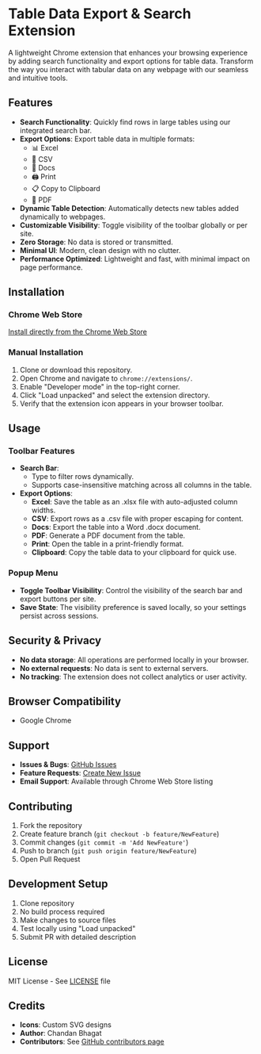 # Table Data Export & Search Extension

A lightweight Chrome extension that enhances your browsing experience by adding search functionality and export options for table data. Transform the way you interact with tabular data on any webpage with our seamless and intuitive tools.

## Features

- **Search Functionality**: Quickly find rows in large tables using our integrated search bar.
- **Export Options**: Export table data in multiple formats:
  - 📊 Excel
  - 📜 CSV
  - 📝 Docs
  - 🖨️ Print
  - 📋 Copy to Clipboard
  - 📄 PDF
- **Dynamic Table Detection**: Automatically detects new tables added dynamically to webpages.
- **Customizable Visibility**: Toggle visibility of the toolbar globally or per site.
- **Zero Storage**: No data is stored or transmitted.
- **Minimal UI**: Modern, clean design with no clutter.
- **Performance Optimized**: Lightweight and fast, with minimal impact on page performance.

## Installation

### Chrome Web Store

[Install directly from the Chrome Web Store](https://chrome.google.com/webstore/detail/your-extension-id)

### Manual Installation

1. Clone or download this repository.
2. Open Chrome and navigate to `chrome://extensions/`.
3. Enable "Developer mode" in the top-right corner.
4. Click "Load unpacked" and select the extension directory.
5. Verify that the extension icon appears in your browser toolbar.

## Usage

### Toolbar Features

- **Search Bar**:
  - Type to filter rows dynamically.
  - Supports case-insensitive matching across all columns in the table.
- **Export Options**:
  - **Excel**: Save the table as an .xlsx file with auto-adjusted column widths.
  - **CSV**: Export rows as a .csv file with proper escaping for content.
  - **Docs**: Export the table into a Word .docx document.
  - **PDF**: Generate a PDF document from the table.
  - **Print**: Open the table in a print-friendly format.
  - **Clipboard**: Copy the table data to your clipboard for quick use.

### Popup Menu

- **Toggle Toolbar Visibility**: Control the visibility of the search bar and export buttons per site.
- **Save State**: The visibility preference is saved locally, so your settings persist across sessions.

## Security & Privacy

- **No data storage**: All operations are performed locally in your browser.
- **No external requests**: No data is sent to external servers.
- **No tracking**: The extension does not collect analytics or user activity.

## Browser Compatibility

- Google Chrome

## Support

- **Issues & Bugs**: [GitHub Issues](https://github.com/your-repo/issues)
- **Feature Requests**: [Create New Issue](https://github.com/your-repo/issues/new)
- **Email Support**: Available through Chrome Web Store listing

## Contributing

1. Fork the repository
2. Create feature branch (`git checkout -b feature/NewFeature`)
3. Commit changes (`git commit -m 'Add NewFeature'`)
4. Push to branch (`git push origin feature/NewFeature`)
5. Open Pull Request

## Development Setup

1. Clone repository
2. No build process required
3. Make changes to source files
4. Test locally using "Load unpacked"
5. Submit PR with detailed description

## License

MIT License - See [LICENSE](https://github.com/your-repo/graphs/contributors) file

## Credits

- **Icons**: Custom SVG designs
- **Author**: Chandan Bhagat
- **Contributors**: See [GitHub contributors page](https://github.com/your-repo/graphs/contributors)
